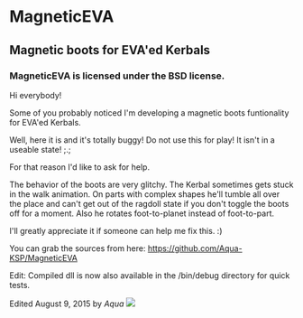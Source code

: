 # MagneticEVA
## Magnetic boots for EVA'ed Kerbals

### MagneticEVA is licensed under the BSD license.

Hi everybody!

Some of you probably noticed I'm developing a magnetic boots funtionality for EVA'ed Kerbals.

Well, here it is and it's totally buggy! Do not use this for play! It isn't in a useable state! ;.;

For that reason I'd like to ask for help.

The behavior of the boots are very glitchy. The Kerbal sometimes gets stuck in the walk animation. On parts with complex shapes he'll tumble all over the place and can't get out of the ragdoll state if you don't toggle the boots off for a moment. Also he rotates foot-to-planet instead of foot-to-part.

I'll greatly appreciate it if someone can help me fix this. :)

You can grab the sources from here: https://github.com/Aqua-KSP/MagneticEVA

Edit: Compiled dll is now also available in the /bin/debug directory for quick tests.

Edited August 9, 2015 by *Aqua* ![](https://kerbal-forum-uploads.s3.us-west-2.amazonaws.com/monthly_01_2016/Unbenannt.png.9285b440bd808e1838cbb2215cf535f8.thumb.png.422bb64e6b8bf8311389910b1e130c53.png)
